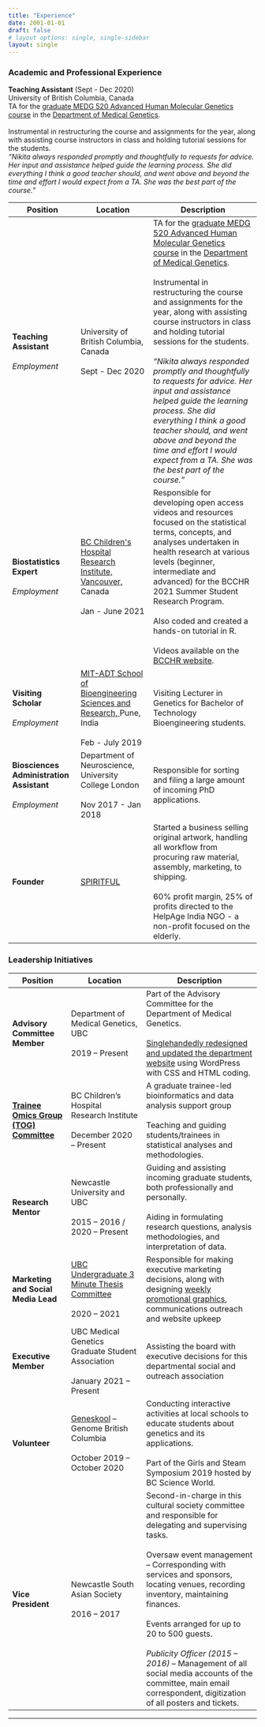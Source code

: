 ```yaml
---
title: "Experience"
date: 2001-01-01
draft: false
# layout options: single, single-sidebar
layout: single
---  
```


### Academic and Professional Experience  

**Teaching Assistant** (Sept - Dec 2020)  
University of British Columbia, Canada    
TA for the [graduate MEDG 520 Advanced Human Molecular Genetics course](https://med-fom-medgen.sites.olt.ubc.ca/files/2020/10/MEDG520-syllabus-2020W-Final-1.pdf) in the [Department of Medical Genetics](https://medgen.med.ubc.ca/). <br><br> Instrumental in restructuring the course and assignments for the year, along with assisting course instructors in class and holding tutorial sessions for the students.  
*“Nikita always responded promptly and thoughtfully to requests for advice. Her input and assistance helped guide the learning process. She did everything I think a good teacher should, and went above and beyond the time and effort I would expect from a TA. She was the best part of the course.”*

| Position | Location | Description |  
| -- | --- | --- |  
| **Teaching Assistant** <br><br> *Employment* | University of British Columbia, Canada <br><br> Sept - Dec 2020 | TA for the [graduate MEDG 520 Advanced Human Molecular Genetics course](https://med-fom-medgen.sites.olt.ubc.ca/files/2020/10/MEDG520-syllabus-2020W-Final-1.pdf) in the [Department of Medical Genetics](https://medgen.med.ubc.ca/). <br><br> Instrumental in restructuring the course and assignments for the year, along with assisting course instructors in class and holding tutorial sessions for the students.  <br><br>  *“Nikita always responded promptly and thoughtfully to requests for advice. Her input and assistance helped guide the learning process. She did everything I think a good teacher should, and went above and beyond the time and effort I would expect from a TA. She was the best part of the course.”* |  
| **Biostatistics Expert**  <br><br> *Employment* | [BC Children's Hospital Research Institute, Vancouver,](https://www.bcchr.ca) Canada <br><br> Jan - June 2021 |  Responsible for developing open access videos and resources focused on the statistical terms, concepts, and analyses undertaken in health research at various levels (beginner, intermediate and advanced) for the BCCHR 2021 Summer Student Research Program. <br><br> Also coded and created a hands-on tutorial in R. <br><br> Videos available on the [BCCHR website](https://bcchr.ca/summerprogram/statistical-videos). |  
| **Visiting Scholar** <br><br> *Employment* | [MIT-ADT School of Bioengineering Sciences and Research, ](https://www.mitbio.edu.in/) Pune, India <br><br> Feb - July 2019 | Visiting Lecturer in Genetics for Bachelor of Technology Bioengineering students. |  
| **Biosciences Administration Assistant**  <br><br> *Employment* | Department of Neuroscience, University College London <br><br>  Nov 2017 - Jan 2018 | Responsible for sorting and filing a large amount of incoming PhD applications. |  
| **Founder** | [SPIRITFUL](https://www.instagram.com/thespiritfulshop/)  | Started a business selling original artwork, handling all workflow from procuring raw material, assembly, marketing, to shipping. <br><br> 60% profit margin, 25% of profits directed to the HelpAge India NGO - a non-profit focused on the elderly. |

### Leadership Initiatives

| Position | Location | Description |  
| --- | --- | --- |  
| **Advisory Committee Member**  | Department of Medical Genetics, UBC <br> <br> 2019 – Present | Part of the Advisory Committee for the Department of Medical Genetics. <br> <br> [Singlehandedly redesigned and updated the department website](https://medgen.med.ubc.ca/) using WordPress with CSS and HTML coding. |  
| **[Trainee Omics Group (TOG) Committee](https://bcchr.ca/tog)** | BC Children’s Hospital Research Institute <br> <br> December 2020 – Present | A graduate trainee-led bioinformatics and data analysis support group <br> <br> Teaching and guiding students/trainees in statistical analyses and methodologies.  |  
|**Research Mentor** | Newcastle University and UBC <br> <br> 2015 – 2016 / 2020 – Present | Guiding and assisting incoming graduate students, both professionally and personally. <br> <br> Aiding in formulating research questions, analysis methodologies, and interpretation of data. |  
|**Marketing and Social Media Lead** |[UBC Undergraduate 3 Minute Thesis Committee](http://3mt.ca/)  <br> <br>  2020 – 2021 | Responsible for making executive marketing decisions, along with designing [weekly promotional graphics](https://twitter.com/ubc3mt/status/1359683538581401606/photo/1), communications outreach and website upkeep |  
|**Executive Member** |UBC Medical Genetics Graduate Student Association <br> <br> January 2021 – Present | Assisting the board with executive decisions for this departmental social and outreach association |  
| **Volunteer** | [Geneskool](https://www.genomebc.ca/education/what-is-geneskool/) – Genome British Columbia  <br> <br>  October 2019 – October 2020 |Conducting interactive activities at local schools to educate students about genetics and its applications.  <br> <br> Part of the Girls and Steam Symposium 2019 hosted by BC Science World. |  
| **Vice President** | Newcastle South Asian Society  <br> <br> 2016 – 2017 | Second-in-charge in this cultural society committee and responsible for delegating and supervising tasks.  <br> <br>  Oversaw event management – Corresponding with services and sponsors, locating venues, recording inventory, maintaining finances.  <br> <br>  Events arranged for up to 20 to 500 guests.  <br> <br>  *Publicity Officer (2015 – 2016)* – Management of all social media accounts of the committee, main email correspondent, digitization of all posters and tickets. |


***

